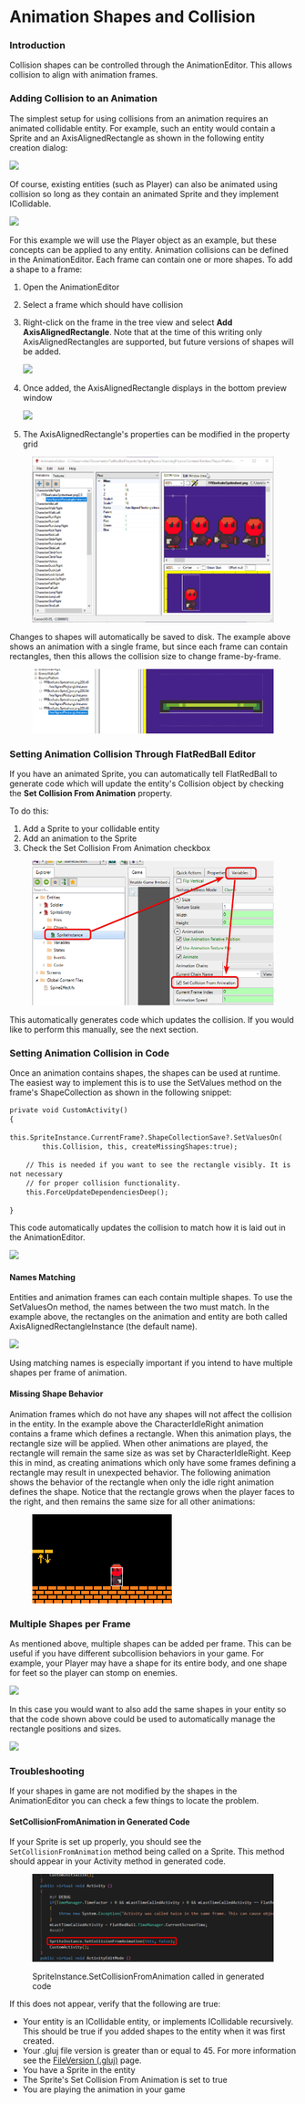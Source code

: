 # Animation Shapes and Collision

### Introduction

Collision shapes can be controlled through the AnimationEditor. This allows collision to align with animation frames.

### Adding Collision to an Animation

The simplest setup for using collisions from an animation requires an animated collidable entity. For example, such an entity would contain a Sprite and an AxisAlignedRectangle as shown in the following entity creation dialog:

![](../media/2022-09-img\_6318aeba948b2.png)

Of course, existing entities (such as Player) can also be animated using collision so long as they contain an animated Sprite and they implement ICollidable.

![](../media/2022-09-img\_6318af128fb39.png)

For this example we will use the Player object as an example, but these concepts can be applied to any entity. Animation collisions can be defined in the AnimationEditor. Each frame can contain one or more shapes. To add a shape to a frame:

1. Open the AnimationEditor
2. Select a frame which should have collision
3.  Right-click on the frame in the tree view and select **Add AxisAlignedRectangle**. Note that at the time of this writing only AxisAlignedRectangles are supported, but future versions of shapes will be added.

    ![](../media/2022-09-img\_6318afa81afc7.png)
4.  Once added, the AxisAlignedRectangle displays in the bottom preview window

    ![](../media/2022-09-img\_6318b05279e63.png)
5. The AxisAlignedRectangle's properties can be modified in the property grid

<figure><img src="../media/2022-09-07_08-53-49.gif" alt=""><figcaption></figcaption></figure>

Changes to shapes will automatically be saved to disk. The example above shows an animation with a single frame, but since each frame can contain rectangles, then this allows the collision size to change frame-by-frame.

<figure><img src="../media/2022-09-07_09-30-33.gif" alt=""><figcaption></figcaption></figure>

### Setting Animation Collision Through FlatRedBall Editor

If you have an animated Sprite, you can automatically tell FlatRedBall to generate code which will update the entity's Collision object by checking the **Set Collision From Animation** property.

To do this:

1. Add a Sprite to your collidable entity
2. Add an animation to the Sprite
3. Check the Set Collision From Animation checkbox

<figure><img src="../.gitbook/assets/image (39).png" alt=""><figcaption></figcaption></figure>

This automatically generates code which updates the collision. If you would like to perform this manually, see the next section.

### Setting Animation Collision in Code

Once an animation contains shapes, the shapes can be used at runtime. The easiest way to implement this is to use the SetValues method on the frame's ShapeCollection as shown in the following snippet:

```
private void CustomActivity()
{
    this.SpriteInstance.CurrentFrame?.ShapeCollectionSave?.SetValuesOn(
        this.Collision, this, createMissingShapes:true);

    // This is needed if you want to see the rectangle visibly. It is not necessary
    // for proper collision functionality.
    this.ForceUpdateDependenciesDeep();

}
```

This code automatically updates the collision to match how it is laid out in the AnimationEditor.

![](../media/2022-09-img\_6318b594379f0.png)

#### Names Matching

Entities and animation frames can each contain multiple shapes. To use the SetValuesOn method, the names between the two must match. In the example above, the rectangles on the animation and entity are both called AxisAlignedRectangleInstance (the default name).

![](../media/2022-09-img\_6318b64256fe2.png)

Using matching names is especially important if you intend to have multiple shapes per frame of animation.

#### Missing Shape Behavior

Animation frames which do not have any shapes will not affect the collision in the entity. In the example above the CharacterIdleRight animation contains a frame which defines a rectangle. When this animation plays, the rectangle size will be applied. When other animations are played, the rectangle will remain the same size as was set by CharacterIdleRight. Keep this in mind, as creating animations which only have some frames defining a rectangle may result in unexpected behavior. The following animation shows the behavior of the rectangle when only the idle right animation defines the shape. Notice that the rectangle grows when the player faces to the right, and then remains the same size for all other animations:

<figure><img src="../media/2022-09-07_09-23-17.gif" alt=""><figcaption></figcaption></figure>

### Multiple Shapes per Frame

As mentioned above, multiple shapes can be added per frame. This can be useful if you have different subcollision behaviors in your game. For example, your Player may have a shape for its entire body, and one shape for feet so the player can stomp on enemies.

![](../media/2022-09-img\_6318ba03080c3.png)

In this case you would want to also add the same shapes in your entity so that the code shown above could be used to automatically manage the rectangle positions and sizes.

![](../media/2022-09-img\_6318ba37dc88d.png)

### Troubleshooting

If your shapes in game are not modified by the shapes in the AnimationEditor you can check a few things to locate the problem.

#### SetCollisionFromAnimation in Generated Code

If your Sprite is set up properly, you should see the `SetCollisionFromAnimation` method being called on a Sprite. This method should appear in your Activity method in generated code.

<figure><img src="../.gitbook/assets/image (152).png" alt=""><figcaption><p>SpriteInstance.SetCollisionFromAnimation called in generated code</p></figcaption></figure>

If this does not appear, verify that the following are true:

* Your entity is an ICollidable entity, or implements ICollidable recursively. This should be true if you added shapes to the entity when it was first created.
* Your .gluj file version is greater than or equal to 45. For more information see the [FileVersion (.gluj)](../glue-reference/glujglux.md) page.
* You have a Sprite in the entity
* The Sprite's Set Collision From Animation is set to true
* You are playing the animation in your game
